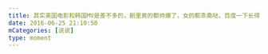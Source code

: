 ```yaml
---
title: 其实美国电影和韩国MV是差不多的，剧里男的都帅爆了，女的都乖桑哒，百度一下长得真一般😞
date: 2016-06-25 21:10:50
mCategories: [说说]
type: moment
---
```


